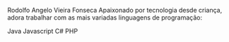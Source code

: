 Rodolfo Angelo Vieira Fonseca
Apaixonado por tecnologia desde criança, adora trabalhar com as mais variadas linguagens de programação:

Java
Javascript
C#
PHP

